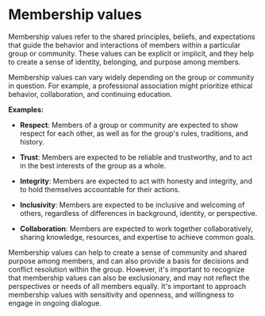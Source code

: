 # Membership values

Membership values refer to the shared principles, beliefs, and expectations that guide the behavior and interactions of members within a particular group or community. These values can be explicit or implicit, and they help to create a sense of identity, belonging, and purpose among members.

Membership values can vary widely depending on the group or community in question. For example, a professional association might prioritize ethical behavior, collaboration, and continuing education.

**Examples:**

* **Respect**: Members of a group or community are expected to show respect for each other, as well as for the group's rules, traditions, and history.

* **Trust**: Members are expected to be reliable and trustworthy, and to act in the best interests of the group as a whole.

* **Integrity**: Members are expected to act with honesty and integrity, and to hold themselves accountable for their actions.

* **Inclusivity**: Members are expected to be inclusive and welcoming of others, regardless of differences in background, identity, or perspective.

* **Collaboration**: Members are expected to work together collaboratively, sharing knowledge, resources, and expertise to achieve common goals.

Membership values can help to create a sense of community and shared purpose among members, and can also provide a basis for decisions and conflict resolution within the group. However, it's important to recognize that membership values can also be exclusionary, and may not reflect the perspectives or needs of all members equally. It's important to approach membership values with sensitivity and openness, and willingness to engage in ongoing dialogue.
